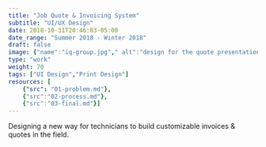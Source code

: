 ```yaml
---
title: "Job Quote & Invoicing System"
subtitle: "UI/UX Design"
date: 2018-10-31T20:46:03-05:00
date_range: "Summer 2018 - Winter 2018"
draft: false
image: {"name":"iq-group.jpg"," alt":"design for the quote presentation process"}
type: "work"
weight: 70
tags: ["UI Design","Print Design"]
resources: [
    {"src": "01-problem.md"},
    {"src":"02-process.md"},
    {"src":"03-final.md"}]
---
```

Designing a new way for technicians to build customizable invoices & quotes in the field.
